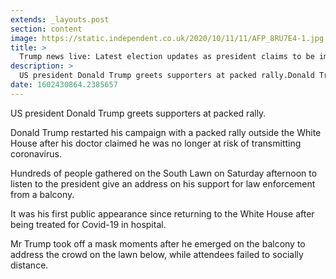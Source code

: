 ```yaml
--- 
extends: _layouts.post 
section: content 
image: https://static.independent.co.uk/2020/10/11/11/AFP_8RU7E4-1.jpg 
title: > 
  Trump news live: Latest election updates as president claims to be immune from Covid 
description: > 
  US president Donald Trump greets supporters at packed rally.Donald Trump restarted his campaign with a packed rally outside the White House after his doctor claimed he was no longer at risk of transmitting coronavirus.Hundreds of people gathered on the South Lawn on Saturday afternoon to listen to the president give an address on his support for law enforcement from a balcony.It was his first public appearance since returning to the White House after being treated for Covid-19 in hospital.Mr Trump took off a mask moments after he emerged on the balcony to address the crowd on the lawn below, while attendees failed to socially distance. 
date: 1602430864.2385657 
--- 
```

US president Donald Trump greets supporters at packed rally.

Donald Trump restarted his campaign with a packed rally outside the White House after his doctor claimed he was no longer at risk of transmitting coronavirus.

Hundreds of people gathered on the South Lawn on Saturday afternoon to listen to the president give an address on his support for law enforcement from a balcony.

It was his first public appearance since returning to the White House after being treated for Covid-19 in hospital.

Mr Trump took off a mask moments after he emerged on the balcony to address the crowd on the lawn below, while attendees failed to socially distance.